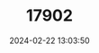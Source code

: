 ---
title: "17902"
category: "Polposipus herculeanus"
draft: false
date: 2024-02-22 13:03:50
languages:
  English: ["Fregate Island Giant Tenebrionid Beetle", "Frigate Island Giant Tenebrionid Beetle"]
---